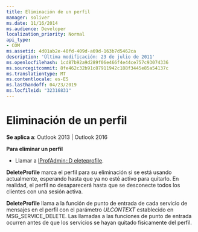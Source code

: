 ```yaml
---
title: Eliminación de un perfil
manager: soliver
ms.date: 11/16/2014
ms.audience: Developer
localization_priority: Normal
api_type:
- COM
ms.assetid: 4d01ab2e-40fd-409d-a69d-163b7d5462ca
description: 'Última modificación: 23 de julio de 2011'
ms.openlocfilehash: 1cd87b92a9d289f06e466f4e44ce757c93074336
ms.sourcegitcommit: 8fe462c32b91c87911942c188f3445e85a54137c
ms.translationtype: MT
ms.contentlocale: es-ES
ms.lasthandoff: 04/23/2019
ms.locfileid: "32316831"
---
```

# <a name="deleting-a-profile"></a>Eliminación de un perfil

  
  
**Se aplica a**: Outlook 2013 | Outlook 2016 
  
 **Para eliminar un perfil**
  
- Llamar a [IProfAdmin::D eleteprofile](iprofadmin-deleteprofile.md).
    
 **DeleteProfile** marca el perfil para su eliminación si se está usando actualmente, esperando hasta que ya no esté activo para quitarlo. En realidad, el perfil no desaparecerá hasta que se desconecte todos los clientes con una sesión activa. 
  
 **DeleteProfile** llama a la función de punto de entrada de cada servicio de mensajes en el perfil con el parámetro _ULCONTEXT_ establecido en MSG_SERVICE_DELETE. Las llamadas a las funciones de punto de entrada ocurren antes de que los servicios se hayan quitado físicamente del perfil. 
  

